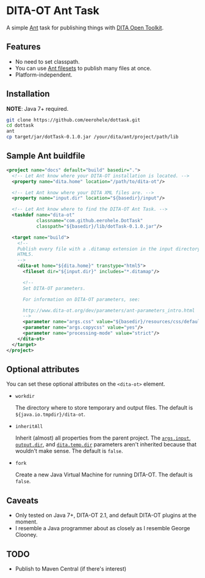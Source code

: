 # DITA-OT Ant Task

A simple [Ant][ant] task for publishing things with
[DITA Open Toolkit][dot].

## Features

- No need to set classpath.
- You can use [Ant filesets][ant-fileset] to publish many files at once.
- Platform-independent.

## Installation

**NOTE**: Java 7+ required.

```bash
git clone https://github.com/eerohele/dottask.git
cd dottask
ant
cp target/jar/dotTask-0.1.0.jar /your/dita/ant/project/path/lib
```

## Sample Ant buildfile

```xml
<project name="docs" default="build" basedir=".">
  <!-- Let Ant know where your DITA-OT installation is located. -->
  <property name="dita.home" location="/path/to/dita-ot"/>

  <!-- Let Ant know where your DITA XML files are. -->
  <property name="input.dir" location="${basedir}/input"/>

  <!-- Let Ant know where to find the DITA-OT Ant Task. -->
  <taskdef name="dita-ot"
           classname="com.github.eerohele.DotTask"
           classpath="${basedir}/lib/dotTask-0.1.0.jar"/>

  <target name="build">
    <!--
    Publish every file with a .ditamap extension in the input directory into
    HTML5.
    -->
    <dita-ot home="${dita.home}" transtype="html5">
      <fileset dir="${input.dir}" includes="*.ditamap"/>

      <!--
      Set DITA-OT parameters.

      For information on DITA-OT parameters, see:

      http://www.dita-ot.org/dev/parameters/ant-parameters_intro.html
      -->
      <parameter name="args.css" value="${basedir}/resources/css/default.css"/>
      <parameter name="args.copycss" value="yes"/>
      <parameter name="processing-mode" value="strict"/>
    </dita-ot>
  </target>
</project>
```

## Optional attributes

You can set these optional attributes on the `<dita-ot>` element.

- `workdir`

    The directory where to store temporary and output files. The default is `${java.io.tmpdir}/dita-ot`.

- `inheritAll`

    Inherit (almost) all properties from the parent project. The
    [`args.input`][args-input], [`output.dir`][output-dir], and
    [`dita.temp.dir`][dita-temp-dir] parameters aren't inherited because that
    wouldn't make sense. The default is `false`.

- `fork`

    Create a new Java Virtual Machine for running DITA-OT. The default is `false`.

## Caveats

- Only tested on Java 7+, DITA-OT 2.1, and default DITA-OT plugins at the moment.
- I resemble a Java programmer about as closely as I resemble George Clooney.

## TODO

- Publish to Maven Central (if there's interest)

[ant-fileset]: https://ant.apache.org/manual/Types/fileset.html
[ant]: https://ant.apache.org/
[args-input]: http://www.dita-ot.org/dev/parameters/ant-parameters-base-transformation.html#ant-parameters-base-transformation__args.input
[dita-temp-dir]: http://www.dita-ot.org/dev/parameters/ant-parameters-base-transformation.html#ant-parameters-base-transformation__dita.temp.dir
[dot]: http://www.dita-ot.org
[output-dir]: http://www.dita-ot.org/dev/parameters/ant-parameters-base-transformation.html#ant-parameters-base-transformation__output.dir
